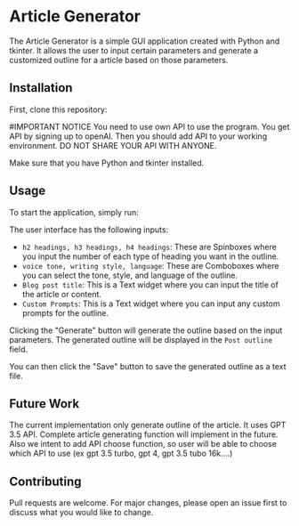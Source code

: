 # Article Generator

The Article Generator is a simple GUI application created with Python and tkinter. It allows the user to input certain parameters and generate a customized outline for a article based on those parameters.

## Installation

First, clone this repository:

#IMPORTANT NOTICE
You need to use own API to use the program. You get API by signing up to openAI. Then you should add API to your working environment. DO NOT SHARE YOUR API WITH ANYONE.

Make sure that you have Python and tkinter installed. 

## Usage

To start the application, simply run:


The user interface has the following inputs:

- `h2 headings, h3 headings, h4 headings`: These are Spinboxes where you input the number of each type of heading you want in the outline.
- `voice tone, writing style, language`: These are Comboboxes where you can select the tone, style, and language of the outline.
- `Blog post title`: This is a Text widget where you can input the title of the article or content.
- `Custom Prompts`: This is a Text widget where you can input any custom prompts for the outline.

Clicking the "Generate" button will generate the outline based on the input parameters. The generated outline will be displayed in the `Post outline` field.

You can then click the "Save" button to save the generated outline as a text file.

## Future Work

The current implementation only generate outline of the article. It uses GPT 3.5 API. Complete article generating function will implement in the future. Also we intent to add API choose function,
so user will be able to choose which API to use (ex gpt 3.5 turbo, gpt 4, gpt 3.5 tubo 16k....)

## Contributing

Pull requests are welcome. For major changes, please open an issue first to discuss what you would like to change.



